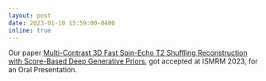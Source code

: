 ```yaml
---
layout: post
date: 2023-01-10 15:59:00-0400
inline: true
---
```


Our paper [Multi-Contrast 3D Fast Spin-Echo T2 Shuffling Reconstruction with Score-Based Deep Generative Priors](https://asad-aali.github.io/assets/html/ismrm23/t2-score), got accepted at ISMRM 2023, for an Oral Presentation.
